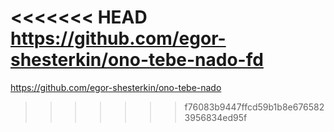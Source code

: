 <<<<<<< HEAD
https://github.com/egor-shesterkin/ono-tebe-nado-fd
=======
https://github.com/egor-shesterkin/ono-tebe-nado
>>>>>>> f76083b9447ffcd59b1b8e6765823956834ed95f
